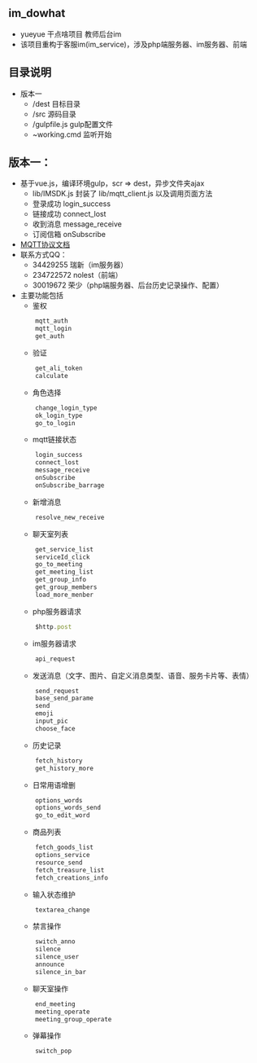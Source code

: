 ## im_dowhat
* yueyue 干点啥项目 教师后台im
* 该项目重构于客服im(im_service)，涉及php端服务器、im服务器、前端

## 目录说明
* 版本一
	* /dest 目标目录
	* /src 源码目录
	* /gulpfile.js gulp配置文件
	* ~working.cmd 监听开始

## 版本一：
* 基于vue.js，编译环境gulp，scr => dest，异步文件夹ajax
    * lib/IMSDK.js 封装了 lib/mqtt_client.js 以及调用页面方法
    * 登录成功 login_success 
    * 链接成功 connect_lost
    * 收到消息 message_receive
    * 订阅信箱 onSubscribe
* [MQTT协议文档](http://gitlab.yueus.com/pocoyun-pub/documents/wikis/imcore/apis)
* 联系方式QQ：
    * 34429255 瑞新（im服务器）
    * 234722572 nolest（前端）
    * 30019672 荣少（php端服务器、后台历史记录操作、配置）
* 主要功能包括
    * 鉴权
    ```javascript
        mqtt_auth
        mqtt_login
        get_auth
    ```
    * 验证
    ```javascript
        get_ali_token
        calculate
    ```
    * 角色选择
    ```javascript
        change_login_type
        ok_login_type
        go_to_login
    ```
    * mqtt链接状态
    ```javascript
        login_success
        connect_lost
        message_receive
        onSubscribe
        onSubscribe_barrage
    ```
    * 新增消息
    ```javascript
        resolve_new_receive
    ```
    * 聊天室列表
    ```javascript
        get_service_list
        serviceId_click
        go_to_meeting
        get_meeting_list
        get_group_info
        get_group_members
        load_more_menber
    ```
    * php服务器请求
    ```javascript
        $http.post
    ```
    * im服务器请求
    ```javascript
        api_request
    ```
    * 发送消息（文字、图片、自定义消息类型、语音、服务卡片等、表情）
    ```javascript
        send_request
        base_send_parame
        send
        emoji
        input_pic
        choose_face
    ```
    * 历史记录
    ```javascript
    	fetch_history
    	get_history_more
    ```
    * 日常用语增删
    ```javascript
    	options_words
    	options_words_send
    	go_to_edit_word
    ```
    * 商品列表
    ```javascript
        fetch_goods_list
        options_service
        resource_send
        fetch_treasure_list
        fetch_creations_info
    ```
    * 输入状态维护
    ```javascript
        textarea_change
    ```
    * 禁言操作
    ```javascript
        switch_anno
        silence
        silence_user
        announce
        silence_in_bar
    ```
    * 聊天室操作
    ```javascript
        end_meeting
        meeting_operate
        meeting_group_operate
    ```
    * 弹幕操作
    ```javascript
        switch_pop
    ```